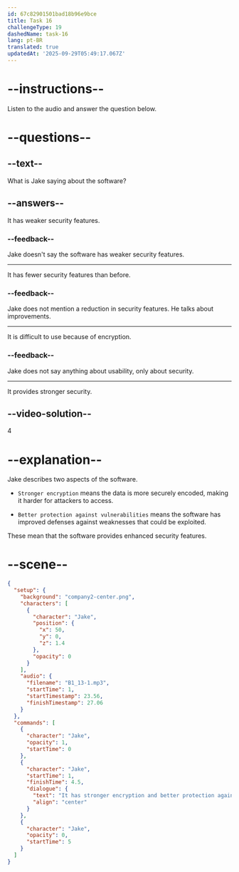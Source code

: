 ```yaml
---
id: 67c82901501bad18b96e9bce
title: Task 16
challengeType: 19
dashedName: task-16
lang: pt-BR
translated: true
updatedAt: '2025-09-29T05:49:17.067Z'
---
```


<!-- (audio) Jake: It has stronger encryption and better protection against vulnerabilities. -->

# --instructions--

Listen to the audio and answer the question below.

# --questions--

## --text--

What is Jake saying about the software?

## --answers--

It has weaker security features.

### --feedback--

Jake doesn't say the software has weaker security features.

---

It has fewer security features than before.

### --feedback--

Jake does not mention a reduction in security features. He talks about improvements.

---

It is difficult to use because of encryption.

### --feedback--

Jake does not say anything about usability, only about security.

---

It provides stronger security.

## --video-solution--

4

# --explanation--

Jake describes two aspects of the software.

- `Stronger encryption` means the data is more securely encoded, making it harder for attackers to access.

- `Better protection against vulnerabilities` means the software has improved defenses against weaknesses that could be exploited.

These mean that the software provides enhanced security features.

# --scene--

```json
{
  "setup": {
    "background": "company2-center.png",
    "characters": [
      {
        "character": "Jake",
        "position": {
          "x": 50,
          "y": 0,
          "z": 1.4
        },
        "opacity": 0
      }
    ],
    "audio": {
      "filename": "B1_13-1.mp3",
      "startTime": 1,
      "startTimestamp": 23.56,
      "finishTimestamp": 27.06
    }
  },
  "commands": [
    {
      "character": "Jake",
      "opacity": 1,
      "startTime": 0
    },
    {
      "character": "Jake",
      "startTime": 1,
      "finishTime": 4.5,
      "dialogue": {
        "text": "It has stronger encryption and better protection against vulnerabilities.",
        "align": "center"
      }
    },
    {
      "character": "Jake",
      "opacity": 0,
      "startTime": 5
    }
  ]
}
```
